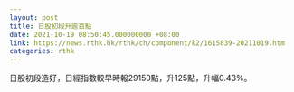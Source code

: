 ```yaml
---
layout: post
title: 日股初段升逾百點
date: 2021-10-19 08:50:45.000000000 +08:00
link: https://news.rthk.hk/rthk/ch/component/k2/1615839-20211019.htm
categories: rthk
---
```


日股初段造好，日經指數較早時報29150點，升125點，升幅0.43%。

